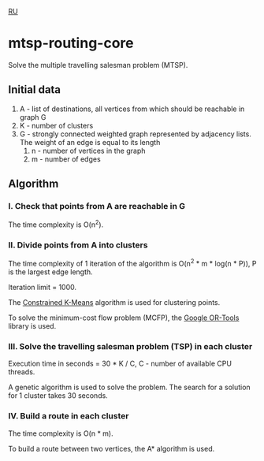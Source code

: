 [RU](README.ru.md)

# mtsp-routing-core

Solve the multiple travelling salesman problem (MTSP).

## Initial data
1. A - list of destinations, all vertices from which should be reachable in graph G
2. K - number of clusters
3. G - strongly connected weighted graph represented by adjacency lists. The weight of an edge is equal to its length 
   1. n - number of vertices in the graph
   2. m - number of edges

## Algorithm

### I. Check that points from A are reachable in G
The time complexity is O(n<sup>2</sup>).

### II. Divide points from A into clusters
The time complexity of 1 iteration of the algorithm is O(n<sup>2</sup> * m * log(n * P)), P is the largest edge length.

Iteration limit = 1000.

The [Constrained K-Means](https://www.microsoft.com/en-us/research/wp-content/uploads/2016/02/tr-2000-65.pdf)
algorithm is used for clustering points.

To solve the minimum-cost flow problem (MCFP), the
[Google OR-Tools](https://developers.google.com/optimization/flow/mincostflow) library is used.

### III. Solve the travelling salesman problem (TSP) in each cluster

Execution time in seconds = 30 * K / C, C - number of available CPU threads.

A genetic algorithm is used to solve the problem. The search for a solution for 1 cluster takes 30 seconds.

### IV. Build a route in each cluster

The time complexity is O(n * m).

To build a route between two vertices, the A* algorithm is used.
